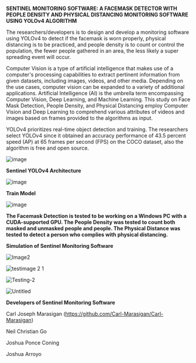  **SENTINEL MONITORING SOFTWARE: A FACEMASK DETECTOR WITH PEOPLE DENSITY AND PHYSICAL DISTANCING MONITORING SOFTWARE USING YOLOv4 ALGORITHM**

The researchers/developers is to design and develop a monitoring software using YOLOv4 to detect if the facemask is worn properly, physical distancing is to be practiced, and people density is to count or control the population, the fewer people gathered in an area, the less likely a super spreading event will occur.


Computer Vision is a type of artificial intelligence that makes use of a computer's processing capabilities to extract pertinent information from given datasets, including images, videos, and other media. Depending on the use cases, computer vision can be expanded to a variety of additional applications. Artificial Intelligence (AI) is the umbrella term encompassing Computer Vision, Deep Learning, and Machine Learning. This study on Face Mask Detection, People Density, and Physical Distancing employ Computer Vision and Deep Learning to comprehend various attributes of videos and images based on frames provided to the algorithms as input.

YOLOv4 prioritizes real-time object detection and training. The researchers select YOLOv4 since it obtained an accuracy performance of 43.5 percent speed (AP) at 65 frames per second (FPS) on the COCO dataset, also the algorithm is free and open source.

![image](https://user-images.githubusercontent.com/90967308/192127881-1558f9c5-1f45-4820-a104-5fe6adcf2d75.png)

**Sentinel YOLOv4 Architecture**

![image](https://user-images.githubusercontent.com/90967308/192127911-2ba0825e-f658-4dae-8d38-38f5e582dbf0.png)

**Train Model** 

![image](https://user-images.githubusercontent.com/90967308/192127919-478e5475-ec64-437d-9c9a-56696643c191.png)

**The Facemask Detection is tested to be working on a Windows PC with a CUDA-supported GPU. The People Density was tested to count both masked and unmasked people and people. The Physical Distance was tested to detect a person who complies with physical distancing.**

**Simulation of Sentinel Monitoring Software**


![Image2](https://user-images.githubusercontent.com/90967308/192131773-dde6f3e1-fd03-4bac-8f5d-613889fd87a7.png)

![testimage 2 1](https://user-images.githubusercontent.com/90967308/192131776-5ae9ce2f-54bf-4077-8321-34bc5442b90b.png)

![Testing-2](https://user-images.githubusercontent.com/90967308/192131780-752da633-5a44-40fb-9ea0-e3c586922b47.png)

![Untitled](https://user-images.githubusercontent.com/90967308/192127966-c4a8485a-dcc2-4fcd-8c6b-29ac14fa7de1.png)

**Developers of Sentinel Monitoring Software**

Carl Joseph Marasigan (https://github.com/Carl-Marasigan/Carl-Marasigan)

Neil Christian Go 

Joshua Ponce Coning

Joshua Arroyo



